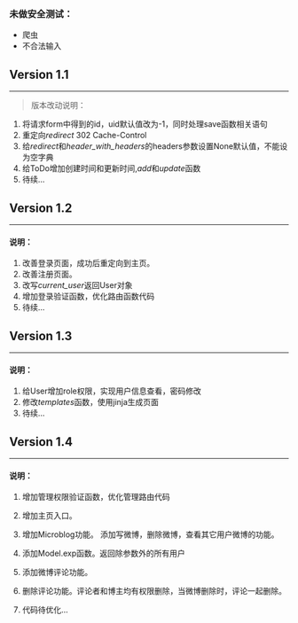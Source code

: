 ### 未做安全测试：

* 爬虫
* 不合法输入



## Version 1.1
----

> 版本改动说明：

1. 将请求form中得到的id，uid默认值改为-1，同时处理save函数相关语句
2. 重定向*redirect* 302 Cache-Control
3. 给*redirect*和*header_with_headers*的headers参数设置None默认值，不能设为空字典
4. 给ToDo增加创建时间和更新时间,*add*和*update*函数
5. 待续... 


## Version 1.2
---
#### 说明：

1. 改善登录页面，成功后重定向到主页。
2. 改善注册页面。
3. 改写*current_user*返回User对象
4. 增加登录验证函数，优化路由函数代码
5. 待续...



## Version 1.3
---
#### 说明：

1. 给User增加role权限，实现用户信息查看，密码修改
2. 修改*templates*函数，使用jinja生成页面
3. 待续...


## Version 1.4
---
#### 说明：

1. 增加管理权限验证函数，优化管理路由代码
2. 增加主页入口。
3. 增加Microblog功能。
	添加写微博，删除微博，查看其它用户微博的功能。

4. 添加Model.exp函数。返回除参数外的所有用户
5. 添加微博评论功能。
6. 删除评论功能。评论者和博主均有权限删除，当微博删除时，评论一起删除。
7. 代码待优化...

